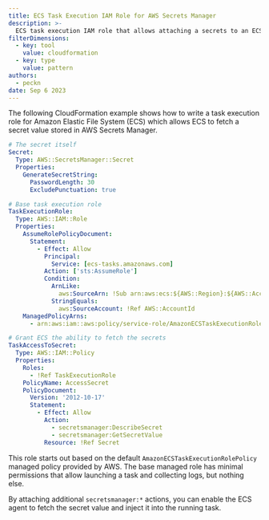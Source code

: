 ```yaml
---
title: ECS Task Execution IAM Role for AWS Secrets Manager
description: >-
  ECS task execution IAM role that allows attaching a secrets to an ECS task
filterDimensions:
  - key: tool
    value: cloudformation
  - key: type
    value: pattern
authors:
  - peckn
date: Sep 6 2023
---
```


The following CloudFormation example shows how to write a task execution role for Amazon Elastic File System (ECS) which allows ECS to fetch a secret value stored in AWS Secrets Manager.

```yaml
# The secret itself
Secret:
  Type: AWS::SecretsManager::Secret
  Properties:
    GenerateSecretString:
      PasswordLength: 30
      ExcludePunctuation: true

# Base task execution role
TaskExecutionRole:
  Type: AWS::IAM::Role
  Properties:
    AssumeRolePolicyDocument:
      Statement:
        - Effect: Allow
          Principal:
            Service: [ecs-tasks.amazonaws.com]
          Action: ['sts:AssumeRole']
          Condition:
            ArnLike:
              aws:SourceArn: !Sub arn:aws:ecs:${AWS::Region}:${AWS::AccountId}:*
            StringEquals:
              aws:SourceAccount: !Ref AWS::AccountId
    ManagedPolicyArns:
      - arn:aws:iam::aws:policy/service-role/AmazonECSTaskExecutionRolePolicy

# Grant ECS the ability to fetch the secrets
TaskAccessToSecret:
  Type: AWS::IAM::Policy
  Properties:
    Roles:
      - !Ref TaskExecutionRole
    PolicyName: AccessSecret
    PolicyDocument:
      Version: '2012-10-17'
      Statement:
        - Effect: Allow
          Action:
            - secretsmanager:DescribeSecret
            - secretsmanager:GetSecretValue
          Resource: !Ref Secret
```

This role starts out based on the default `AmazonECSTaskExecutionRolePolicy` managed policy provided by
AWS. The base managed role has minimal permissions that allow launching a task and collecting logs, but nothing else.

By attaching additional `secretsmanager:*` actions, you can enable the ECS agent to fetch the secret value and inject it into the running task.

